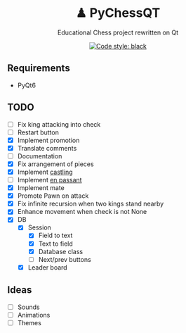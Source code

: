 <h1 align="center">♟ PyChessQT</h1>
<p align="center">Educational Chess project rewritten on Qt
<p align="center"><a href="https://github.com/psf/black"><img alt="Code style: black" src="https://img.shields.io/badge/code%20style-black-000000.svg"></a>

## Requirements

- PyQt6

## TODO

- [ ] Fix king attacking into check
- [ ] Restart button
- [x] Implement promotion
- [x] Translate comments
- [ ] Documentation
- [x] Fix arrangement of pieces
- [x] Implement [castling](https://en.wikipedia.org/wiki/Castling)
- [ ] Implement [en passant](https://en.wikipedia.org/wiki/En_passant)
- [x] Implement mate
- [x] Promote Pawn on attack
- [x] Fix infinite recursion when two kings stand nearby
- [x] Enhance movement when check is not None
- [x] DB
  - [x] Session
    - [x] Field to text
    - [x] Text to field
    - [x] Database class
    - [ ] Next/prev buttons
  - [x] Leader board

## Ideas

- [ ] Sounds
- [ ] Animations
- [ ] Themes
